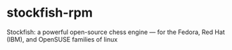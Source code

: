 # stockfish-rpm
Stockfish: a powerful open-source chess engine — for the Fedora, Red Hat (IBM), and OpenSUSE families of linux 
